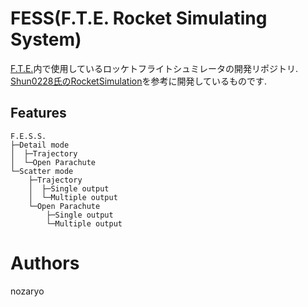 # FESS(F.T.E. Rocket Simulating System)
[F.T.E.](https://www.fte-tohoku.org/)内で使用しているロッケトフライトシュミレータの開発リポジトリ.  
[Shun0228氏のRocketSimulation](https://github.com/Shun0228/RocketSimulation)を参考に開発しているものです.
## Features
~~~
F.E.S.S.  
├─Detail mode  
│  ├─Trajectory  
│  └─Open Parachute  
└─Scatter mode  
    ├─Trajectory  
    │  ├─Single output  
    │  └─Multiple output  
    └─Open Parachute  
        ├─Single output  
        └─Multiple output  
~~~
# Authors
nozaryo
